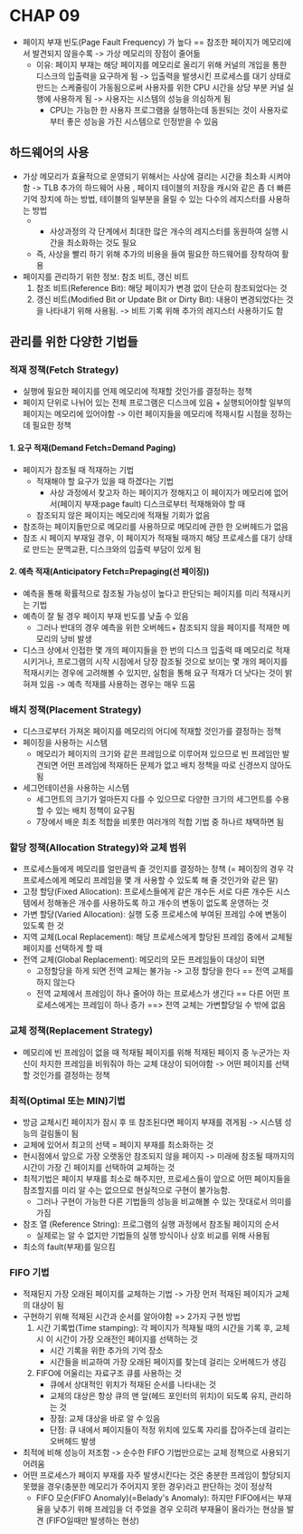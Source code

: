# CHAP 09

* 페이지 부재 빈도(Page Fault Frequency) 가 높다 == 참조한 페이지가 메모리에서 발견되지 않을수록 -> 가상 메모리의 장점이 줄어듦 
    * 이유: 페이지 부재는 해당 페이지를 메모리로 올리기 위해 커널의 개입을 통한 디스크의 입출력을 요구하게 됨 -> 입출력을 발생시킨 프로세스를 대기 상태로 만드는 스케줄링이 가동됨으로써 사용자를 위한 CPU 시간을 상당 부분 커널 실행에 사용하게 됨 -> 사용자는 시스템의 성능을 의심하게 됨 
        * CPU는 가능한 한 사용자 프로그램을 실행하는데 동원되는 것이 사용자로부터 좋은 성능을 가진 시스템으로 인정받을 수 있음 

## 하드웨어의 사용 
* 가상 메모리가 효율적으로 운영되기 위해서는 사상에 걸리는 시간을 최소화 시켜야함 -> TLB 추가의 하드웨어 사용 , 페이지 테이블의 저장을 캐시와 같은 좀 더 빠른 기억 장치에 하는 방법, 테이블의 일부분을 올릴 수 있는 다수의 레지스터를 사용하는 방법 
    * + 사상과정의 각 단계에서 최대한 많은 개수의 레지스터를 동원하여 실행 시간을 최소화하는 것도 필요 
    * 즉, 사상을 빨리 하기 위해 추가의 비용을 들여 필요한 하드웨어를 장착하여 활용 
* 페이지를 관리하기 위한 정보: 참조 비트, 갱신 비트 
    1. 참조 비트(Reference Bit): 해당 페이지가 변경 없이 단순히 참조되었다는 것
    2. 갱신 비트(Modified Bit or Update Bit or Dirty Bit): 내용이 변경되었다는 것을 나타내기 위해 사용됨. -> 비트 기록 위해 추가의 레지스터 사용하기도 함 

## 관리를 위한 다양한 기법들 

### 적재 정책(Fetch Strategy)
* 실행에 필요한 페이지를 언제 메모리에 적재할 것인가를 결정하는 정책 
* 페이지 단위로 나뉘어 있는 전체 프로그램은 디스크에 있음 + 실행되어야할 일부의 페이지는 메모리에 있어야함 -> 이런 페이지들을 메모리에 적재시킬 시점을 정하는데 필요한 정책 
#### 1. 요구 적재(Demand Fetch=Demand Paging)
* 페이지가 참조될 때 적재하는 기법 
    * 적재해야 할 요구가 있을 때 하겠다는 기법
        * 사상 과정에서 찾고자 하는 페이지가 정해지고 이 페이지가 메모리에 없어서(페이지 부재:page fault) 디스크로부터 적재해와야 할 때 
    * 참조되지 않은 페이지는 메모리에 적재될 기회가 없음 
* 참조하는 페이지들만으로 메모리를 사용하므로 메모리에 관한 한 오버헤드가 없음
* 참조 시 페이지 부재일 경우, 이 페이지가 적재될 때까지 해당 프로세스를 대기 상태로 만드는 문맥교환, 디스크와의 입출력 부담이 있게 됨
#### 2. 예측 적재(Anticipatory Fetch=Prepaging(선 페이징))
* 예측을 통해 확률적으로 참조될 가능성이 높다고 판단되는 페이지를 미리 적재시키는 기법
* 예측이 잘 될 경우 페이지 부재 빈도를 낮출 수 있음 
    * 그러나 반대의 경우 예측을 위한 오버헤드+ 참조되지 않을 페이지를 적재한 메모리의 낭비 발생 
* 디스크 상에서 인접한 몇 개의 페이지들을 한 번의 디스크 입출력 때 메모리로 적재시키거나, 프로그램의 시작 시점에서 당장 참조될 것으로 보이는 몇 개의 페이지를 적재시키는 경우에 고려해볼 수 있지만, 실험을 통해 요구 적재가 더 낫다는 것이 밝혀져 있음 -> 예측 적재를 사용하는 경우는 매우 드뭄 

### 배치 정책(Placement Strategy)
* 디스크로부터 가져온 페이지를 메모리의 어디에 적재할 것인가를 결정하는 정책 
* 페이징을 사용하는 시스템
    * 메모리가 페이지의 크기와 같은 프레임으로 이루어져 있으므로 빈 프레임만 발견되면 어떤 프레임에 적재하든 문제가 없고 배치 정책을 따로 신경쓰지 않아도 됨 
* 세그먼테이션을 사용하는 시스템
    * 세그먼트의 크기가 얼마든지 다를 수 있으므로 다양한 크기의 세그먼트를 수용할 수 있는 배치 정책이 요구됨 
    * 7장에서 배운 최초 적합을 비롯한 여러개의 적합 기법 중 하나르 채택하면 됨 

### 할당 정책(Allocation Strategy)와 교체 범위 
* 프로세스들에게 메모리를 얼만큼씩 줄 것인지를 결정하는 정책 (= 페이징의 경우 각 프로세스에게 메모리 프레임을 몇 개 사용할 수 있도록 해 줄 것인가와 같은 말)
* 고정 할당(Fixed Allocation): 프로세스들에게 같은 개수든 서로 다른 개수든 시스템에서 정해놓은 개수를 사용하도록 하고 개수의 변동이 없도록 운영하는 것 
* 가변 할당(Varied Allocation): 실행 도중 프로세스에 부여된 프레임 수에 변동이 있도록 한 것 
* 지역 교체(Local Replacement): 해당 프로세스에게 할당된 프레임 중에서 교체될 페이지를 선택하게 할 때 
* 전역 교체(Global Replacement): 메모리의 모든 프레임들이 대상이 되면 
    * 고정할당을 하게 되면 전역 교체는 불가능 -> 고정 할당을 한다 == 전역 교체를 하지 않는다 
    * 전역 교체에서 프레임이 하나 줄어야 하는 프로세스가 생긴다 == 다른 어떤 프로세스에게는 프레임이 하나 증가 ==> 전역 교체는 가변할당일 수 밖에 없음 

### 교체 정책(Replacement Strategy)
* 메모리에 빈 프레임이 없을 때 적재될 페이지를 위해 적재된 페이지 중 누군가는 자신이 차지한 프레임을 비워줘야 하는 교체 대상이 되어야함 -> 어떤 페이지를 선택할 것인가를 결정하는 정책 
### 최적(Optimal 또는 MIN)기법 
* 방금 교체시킨 페이지가 잠시 후 또 참조된다면 페이지 부재를 겪게됨 -> 시스템 성능의 걸림돌이 됨
* 교체에 있어서 최고의 선택 = 페이지 부재를 최소화하는 것
* 현시점에서 앞으로 가장 오랫동안 참조되지 않을 페이지 -> 미래에 참조될 때까지의 시간이 가장 긴 페이지를 선택하여 교체하는 것 
* 최적기법은 페이지 부재를 최소로 해주지만, 프로세스들이 앞으로 어떤 페이지들을 참조할지를 미리 알 수는 없으므로 현실적으로 구현이 불가능함. 
    * 그러나 구현이 가능한 다른 기법들의 성능을 비교해볼 수 있는 잣대로서 의미를 가짐
* 참조 열 (Reference String): 프로그램의 실행 과정에서 참조될 페이지의 순서 
    * 실제로는 알 수 없지만 기법들의 실행 방식이나 상호 비교를 위해 사용됨 
* 최소의 fault(부재)를 일으킴 
### FIFO 기법 
* 적재된지 가장 오래된 페이지를 교체하는 기법 -> 가장 먼저 적재된 페이지가 교체의 대상이 됨 
* 구현하기 위해 적재된 시간과 순서를 알아야함 => 2가지 구현 방법 
    1. 시간 기록법(Time stamping): 각 페이지가 적재될 때의 시간을 기록 후, 교체 시 이 시간이 가장 오래전인 페이지를 선택하는 것 
        * 시간 기록을 위한 추가의 기억 장소
        * 시간들을 비교하여 가장 오래된 페이지를 찾는데 걸리는 오버헤드가 생김 
    2. FIFO에 어울리는 자료구조 큐를 사용하는 것 
        * 큐에서 상대적인 위치가 적재된 순서를 나타내는 것 
        * 교체의 대상은 항상 큐의 맨 앞(헤드 포인터의 위치)이 되도록 유지, 관리하는 것 
        * 장점: 교체 대상을 바로 알 수 있음 
        * 단점: 큐 내에서 페이지들이 적정 위치에 있도록 자리를 잡아주는데 걸리는 오버헤드 발생 
* 최적에 비해 성능이 저조함 -> 순수한 FIFO 기법만으로는 교체 정책으로 사용되기 어려움 
* 어떤 프로세스가 페이지 부재를 자주 발생시킨다는 것은 충분한 프레임이 할당되지 못했을 경우(충분한 메모리가 주어지지 못한 경우)라고 판단하는 것이 정상적 
    * FIFO 모순(FIFO Anomaly)(=Belady's Anomaly): 하지만 FIFO에서는 부재율을 낮추기 위해 프레임을 더 주었을 경우 오히려 부재율이 올라가는 현상을 발견 (FIFO일때만 발생하는 현상)
